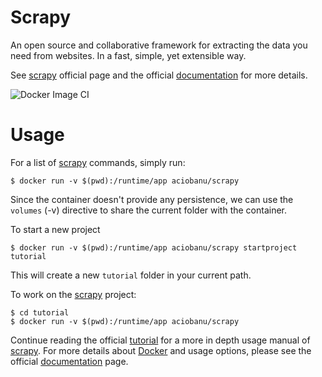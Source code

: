# Scrapy
An open source and collaborative framework for extracting the data you need from websites.
In a fast, simple, yet extensible way.

See [scrapy][scrapy-home] official page and the official [documentation][scrapy-docs] for more details.

![Docker Image CI](https://github.com/cz111000/docker-scrapy/workflows/Docker%20Image%20CI/badge.svg?branch=master)

# Usage
For a list of [scrapy][scrapy-home] commands, simply run:
```
$ docker run -v $(pwd):/runtime/app aciobanu/scrapy
```
Since the container doesn't provide any persistence, we can use the `volumes` (-v) directive to share the current folder with the container.

To start a new project
```
$ docker run -v $(pwd):/runtime/app aciobanu/scrapy startproject tutorial
```
This will create a new `tutorial` folder in your current path.

To work on the [scrapy][scrapy-home] project:
```
$ cd tutorial
$ docker run -v $(pwd):/runtime/app aciobanu/scrapy
```
Continue reading the official [tutorial][scrapy-tutorial] for a more in depth usage manual of [scrapy][scrapy-home]. For more details about [Docker][docker-home] and usage options, please see the official [documentation][docker-docs] page.


[scrapy-home]: http://scrapy.org/
[scrapy-docs]: http://doc.scrapy.org/en/1.0/
[scrapy-tutorial]: http://doc.scrapy.org/en/1.0/intro/tutorial.html
[docker-home]: https://www.docker.com/
[docker-docs]: https://docs.docker.com/
